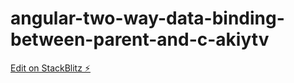 # angular-two-way-data-binding-between-parent-and-c-akiytv

[Edit on StackBlitz ⚡️](https://stackblitz.com/edit/angular-two-way-data-binding-between-parent-and-c-mbtyq7)